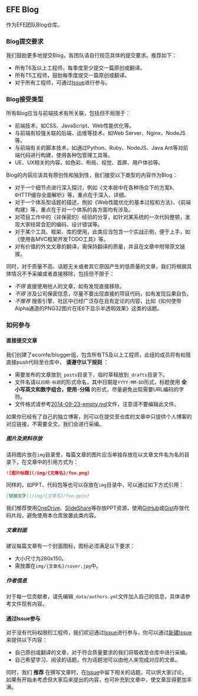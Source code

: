 ## EFE Blog

作为EFE团队Blog仓库。

### Blog提交要求

我们鼓励更多地提交Blog，各团队请自行规范具体的提交要求。推荐如下：

- 所有T6及以上工程师，每季度至少提交一篇原创或翻译。
- 所有T5工程师，鼓励每季度提交一篇原创或翻译。
- 对于所有工程师，可通过[Issue](https://github.com/ecomfe/blog/issues)进行参与。

### Blog接受类型

所有Blog应当与前端技术有所关联，包括但不局限于：

- 前端技术，如CSS、JavaScript、Web性能优化等。
- 与前端有较强关联的后端、运维等技术，如Web Server、Nginx、NodeJS等。
- 与前端有关的脚本技术，如通过Python、Ruby、NodeJS、Java Ant等对前端代码进行构建，使用各种包管理工具等。
- UE、UX相关的内容，如色彩、布局、视觉、首屏、用户体验等。

Blog的内容应该具有原创性和独到性，我们接受以下类型的内容作为Blog：

- 对于一个细节点进行深入探讨，例如《文本居中在各种场合下的方案》、《HTTP缓存全面解析》等，重点在于深入、详细。
- 对于一个体系型话题的描述，例如《Web性能优化的基本过程和方法》、《前端构建》等，重点在于对一个体系的各方面均有涉及。
- 对项目工作中的（非保密的）经验的分享，如针对某系统的一次代码整顿，发现大家经常会犯的编码、设计错误等。
- 对于某个工具、框架、库的使用，此类应当包含一个实战示例，便于上手，如《使用各MVC框架开发TODO工具》等。
- 对有价值的外文文章的翻译，需保持翻译的质量，并且在文章中附带原文链接。

同时，对于质量不高、话题无关或者其它原因产生的低质量的文章，我们将根据具体情况不予采编或者直接移除，包括但不限于：

- *不得* 直接使用他人的文章，如有发现直接移除。
- *不得* 涉及公司保密信息，尽量不要出现直接的项目代码，如有发现后果自负。
- *不推荐* 搜索引擎、社区中已经广泛存在且有定论的内容，比如《如何使带Alpha通道的PNG32图片在IE6下显示半透明效果》这类的话题。

### 如何参与

#### 直接提交文章

我们创建了ecomfe/blogger组，包含所有T5及以上工程师，此组的成员将有权限直接push代码至仓库中， **请遵守以下规则** ：

- 需要发布的文章放到`_posts`目录下，临时草稿放到`_drafts`目录下。
- 文件名请以`日期-标题`的形式命名，其中日期是`YYYY-MM-DD`形式，标题使用 **全小写英文和数字组合，使用`-`分隔** 的形式，尽量避免出现需要URL编码的字符。
- 文件格式请参考[2014-09-23-empty.md](https://github.com/ecomfe/blog/blob/master/_posts/2014-09-23-empty.md)文件，注意请不要编辑此文件。

如果你已经有了自己的独立博客，则可以在提交至仓库的文章中只提供个人博客的对应链接，不需要全文，我们会进行采编。

##### 图片及资料存放

请将图片放在`img`目录里，每篇文章的图片应当单独存放在以文章文件名为名的目录下，在文章中的引用方式为：

```markdown
![图片标题](/img/{文章名}/foo.png)
```

同样的，如PPT、代码包等也可以存放在`img`目录中，可以通过如下方式引用：

```markdown
[链接文字](/img/{文章名}/foo.pptx)
```

我们推荐使用[OneDrive](http://onedrive.live.com)、[SlideShare](http://slideshare.net)等存放PPT资源，使用[GitHub](https://github.com)或[Gist](https://gist.github.com)存放代码片段，避免使用本仓库放置此类内容。

##### 文章封面

建议每篇文章有一个封面图标，图标必须满足以下要求：

- 大小尺寸为280x150。
- 需放置在`img/{文章名}/cover.jpg`中。

##### 作者信息

对于每一位贡献者，请先编辑`_data/authors.yml`文件加入自己的信息，具体请参考文件现有内容。

#### 通过Issue参与

对于没有代码权限的工程师，我们欢迎通过[Issue](https://github.com/ecomfe/blog/issues)进行参与，你可以通过[新建Issue](https://github.com/ecomfe/blog/issues/new)来提供以下内容：

- 自己原创或翻译的文章，对于符合质量要求的我们将吸收至仓库中进行采编。
- 自己希望学习、阅读的话题，作为话题池可以由他人来完成对应的文章。

同时，我们 **推荐** 在撰写文章时，在[Issue](https://github.com/ecomfe/blog/issues)中留下相关的话题，可以供大家讨论，如果有开始未考虑但大家后来提出的内容，也可补充到文章中，使文章显得更加丰满。
